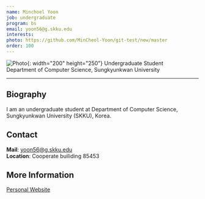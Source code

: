```yaml
---
name: Minchoel Yoon
job: undergraduate
program: bs
email: yoon56@g.skku.edu
interests: 
photo: https://github.com/MinCheol-Yoon/git-test/new/master
order: 100
---
```


![Photo](https://github.com/MinCheol-Yoon/git-test/new/master){: width="200" height="250"}
Undergraduate Student<br>Department of Computer Science, Sungkyunkwan University<br>

<hr>

## Biography
I am an undergraduate student at Department of Computer Science, Sungkyunkwan University (SKKU), Korea. 

## Contact
**Mail**: yoon56@g.skku.edu<br>
**Location**: Cooperate builiding 85453

## More Information
[Personal Website](https://github.com/MinCheol-Yoon)